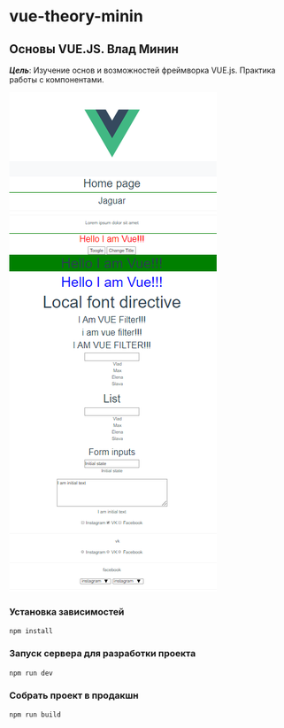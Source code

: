 # vue-theory-minin
## Основы VUE.JS. Влад Минин

***Цель***: Изучение основ и возможностей фреймворка VUE.js. Практика работы с компонентами.

![vue-theory](vue-theory/screenshots/demo.png "vue-theory")

### Установка зависимостей
```
npm install
```
### Запуск сервера для разработки проекта
```
npm run dev
```
### Cобрать проект в продакшн
```
npm run build
```